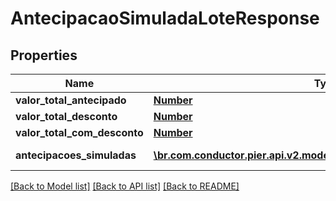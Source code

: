 # AntecipacaoSimuladaLoteResponse

## Properties
Name | Type | Description | Notes
------------ | ------------- | ------------- | -------------
**valor_total_antecipado** | [**Number**](Number.md) | Valor total antecipado. | [optional] 
**valor_total_desconto** | [**Number**](Number.md) | Valor total do desconto. | [optional] 
**valor_total_com_desconto** | [**Number**](Number.md) | Valor total antecipado com o desconto. | [optional] 
**antecipacoes_simuladas** | [**\br.com.conductor.pier.api.v2.model\AntecipacaoSimuladaResponse[]**](AntecipacaoSimuladaResponse.md) | Antecipa\u00C3\u00A7\u00C3\u00B5es Simuladas. | [optional] 

[[Back to Model list]](../README.md#documentation-for-models) [[Back to API list]](../README.md#documentation-for-api-endpoints) [[Back to README]](../README.md)


